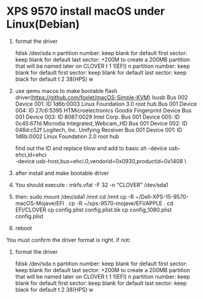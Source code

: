 # XPS 9570 install macOS under Linux(Debian)

1. format the driver
    
    fdisk /dev/sda
        n
            partition number: keep blank for default
            first sector: keep blank for default
            last sector: +200M to create a 200MB partition that will be named later on CLOVER
        t
            1
                1(EFI)
        n
            partition number: keep blank for default
            first sector: keep blank for default
            last sector: keep black for default
        t
            2
                38(HPS)
        w

1. use qemu macos to make bootable flash driver(https://github.com/foxlet/macOS-Simple-KVM)
    lsusb
        Bus 002 Device 001: ID 1d6b:0003 Linux Foundation 3.0 root hub
        Bus 001 Device 004: ID 27c6:5395 HTMicroelectronics Goodix Fingerprint Device 
        Bus 001 Device 003: ID 8087:0029 Intel Corp. 
        Bus 001 Device 005: ID 0c45:671d Microdia Integrated_Webcam_HD
        Bus 001 Device 002: ID 046d:c52f Logitech, Inc. Unifying Receiver
        Bus 001 Device 001: ID 1d6b:0002 Linux Foundation 2.0 root hub

    find out the ID and replace blow and add to basic.sh
        -device usb-ehci,id=ehci \
        -device usb-host,bus=ehci.0,vendorid=0x0930,productid=0x1408 \
2. after install and make bootable driver
3. You should execute : mkfs.vfat -F 32 -n "CLOVER" /dev/sda1
4. then: 
    sudo mount /dev/sda1 /mnt
    cd /mnt
    cp -R ~/Dell-XPS-15-9570-macOS-Mojave/EFI .
    cp -R ~/xps-9570-mojave/EFI/APPLE .
    cd EFI/CLOVER
    cp config.plist config.plist.bk
    cp config_1080.plist config.plist
5. reboot

You must confirm the driver format is right.
if not:
1. format the driver
    
    fdisk /dev/sda
        n
            partition number: keep blank for default
            first sector: keep blank for default
            last sector: +200M to create a 200MB partition that will be named later on CLOVER
        t
            1
                1(EFI)
        n
            partition number: keep blank for default
            first sector: keep blank for default
            last sector: keep black for default
        t
            2
                38(HPS)
        w
